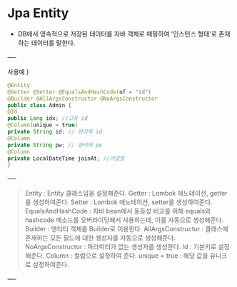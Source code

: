 # Jpa Entity
- DB에서 영속적으로 저장된 테이터를 자바 객체로 매핑하여 '인스턴스 형태'로 존재하는 데이터를 말한다.

—-

사용예 )

```java
@Entity
@Getter @Setter @EqualsAndHashCode(of = "id")
@Builder @AllArgsConstructor @NoArgsConstructor
public class Admin {
@Id
public Long idx; //고유 id
@Column(unique = true)
private String id; // 관리자 id
@Column
private String pw; // 관리자 pw
@Column
private LocalDateTime joinAt; //가입일
}
```
—-

> Entity : Entity 클래스임을 설정해준다.
Getter : Lombok 애노테이션, getter를 생성하여준다.
Setter : Lombok 애노테이션, setter를 생성하여준다.
EqualsAndHashCode : 자바 bean에서 동등성 비교를 위해 equals와 hashcode 메소드를 오버라이딩해서 사용하는데, 이를 자동으로 생성해준다.
Builder : 엔티티 객체를 Builder로 이용한다.
AllArgsConstructor : 클래스에 존재하는 모든 필드에 대한 생성자를 자동으로 생성해준다.
NoArgsConstructor : 파라미터가 없는 생성자를 생성한다.
Id : 기본키로 설정해준다.
Column : 컬럼으로 설정하여 준다.
unique = true : 해당 값을 유니크로 설정하여준다.

—-
